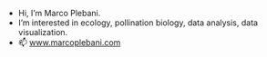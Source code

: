 - Hi, I’m Marco Plebani.
- I’m interested in ecology, pollination biology, data analysis, data visualization.
- 📫 www.marcoplebani.com

<!---
marcoplebani85/marcoplebani85 is a ✨ special ✨ repository because its `README.md` (this file) appears on your GitHub profile.
You can click the Preview link to take a look at your changes.
--->
